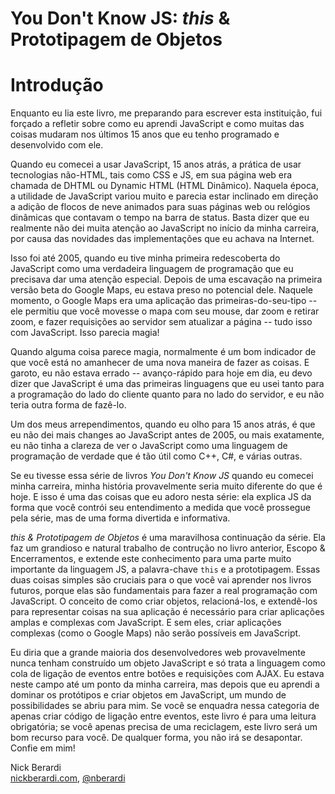 # You Don't Know JS: *this* & Prototipagem de Objetos
# Introdução

Enquanto eu lia este livro, me preparando para escrever esta instituição, fui forçado a refletir sobre como eu aprendi JavaScript e como muitas das coisas mudaram nos últimos 15 anos que eu tenho programado e desenvolvido com ele.

Quando eu comecei a usar JavaScript, 15 anos atrás, a prática de usar tecnologias não-HTML, tais como CSS e JS, em sua página web era chamada de DHTML ou Dynamic HTML (HTML Dinâmico). Naquela época, a utilidade de JavaScript variou muito e parecia estar inclinado em direção a adição de flocos de neve animados para suas páginas web ou relógios dinâmicas que contavam o tempo na barra de status. Basta dizer que eu realmente não dei muita atenção ao JavaScript no início da minha carreira, por causa das novidades das implementações que eu achava na Internet.

Isso foi até 2005, quando eu tive minha primeira redescoberta do JavaScript como uma verdadeira linguagem de programação que eu precisava dar uma atenção especial. Depois de uma escavação na primeira versão beta do Google Maps, eu estava preso no potencial dele. Naquele momento, o Google Maps era uma aplicação das primeiras-do-seu-tipo -- ele permitiu que você movesse o mapa com seu mouse, dar zoom e retirar zoom, e fazer requisições ao servidor sem atualizar a página -- tudo isso com JavaScript. Isso parecia magia!

Quando alguma coisa parece magia, normalmente é um bom indicador de que você está no amanhecer de uma nova maneira de fazer as coisas. E garoto, eu não estava errado -- avanço-rápido para hoje em dia, eu devo dizer que JavaScript é uma das primeiras linguagens que eu usei tanto para a programação do lado do cliente quanto para no lado do servidor, e eu não teria outra forma de fazê-lo.

Um dos meus arrependimentos, quando eu olho para 15 anos atrás, é que eu não dei mais changes ao JavaScript antes de 2005, ou mais exatamente, eu não tinha a clareza de ver o JavaScript como uma linguagem de programação de verdade que é tão útil como C++, C#, e várias outras.

Se eu tivesse essa série de livros *You Don't Know JS* quando eu comecei minha carreira, minha história provavelmente seria muito diferente do que é hoje. E isso é uma das coisas que eu adoro nesta série: ela explica JS da forma que você contrói seu entendimento a medida que você prossegue pela série, mas de uma forma divertida e informativa.

*this & Prototipagem de Objetos* é uma maravilhosa continuação da série. Ela faz um grandioso e natural trabalho de contrução no livro anterior, Escopo & Encerramentos, e extende este conhecimento para uma parte muito importante da linguagem JS, a palavra-chave `this` e a prototipagem. Essas duas coisas simples são cruciais para o que você vai aprender nos livros futuros, porque elas são fundamentais para fazer a real programação com JavaScript. O conceito de como criar objetos, relacioná-los, e extendê-los para representar coisas na sua aplicação é necessário para criar aplicações amplas e complexas com JavaScript. E sem eles, criar aplicações complexas (como o Google Maps) não serão possíveis em JavaScript.

Eu diria que a grande maioria dos desenvolvedores web provavelmente nunca tenham construído um objeto JavaScript e só trata a linguagem como cola de ligação de eventos entre botões e requisições com AJAX. Eu estava neste campo até um ponto da minha carreira, mas depois que eu aprendi a dominar os protótipos e criar objetos em JavaScript, um mundo de possibilidades se abriu para mim. Se você se enquadra nessa categoria de apenas criar código de ligação entre eventos, este livro é para uma leitura obrigatória; se você apenas precisa de uma reciclagem, este livro será um bom recurso para você. De qualquer forma, you não irá se desapontar. Confie em mim!

Nick Berardi<br>
[nickberardi.com](http://nickberardi.com), [@nberardi](http://twitter.com/nberardi)
